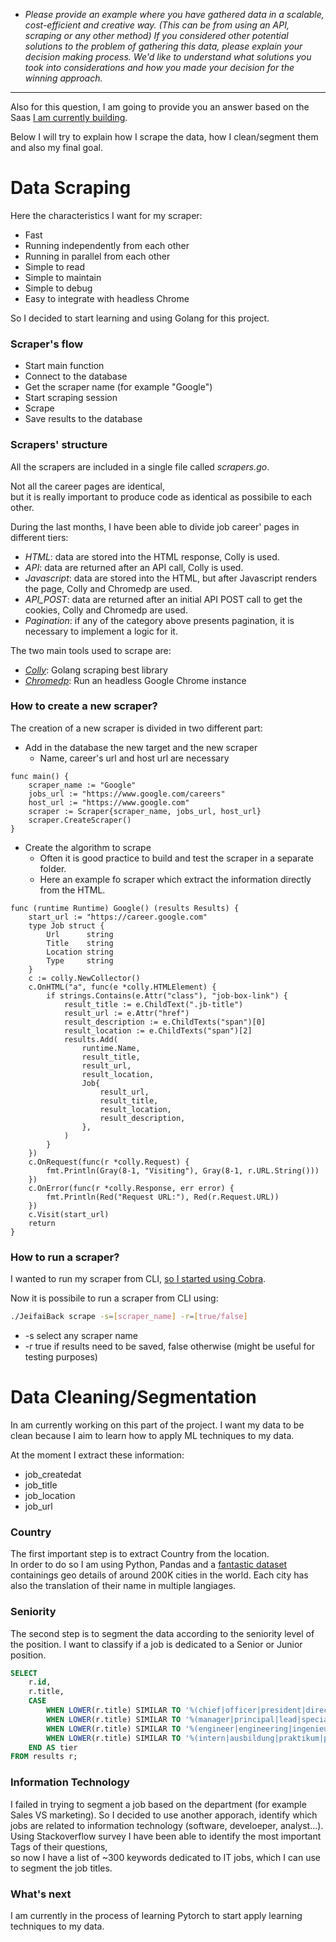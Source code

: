 - _Please provide an example where you have gathered data in a scalable, cost-efficient and creative way. (This can be from using an API, scraping or any other method)
If you considered other potential solutions to the problem of gathering this data, please explain your decision making process. We'd like to understand what solutions you took into considerations and how you made your decision for the winning approach._
___

Also for this question, I am going to provide you an answer based on the Saas [I am currently building](https://www.jeifai.com).

Below I will try to explain how I scrape the data, how I clean/segment them and also my final goal.

# Data Scraping

Here the characteristics I want for my scraper:
- Fast
- Running  independently from each other
- Running in parallel from each other
- Simple to read
- Simple to maintain
- Simple to debug
- Easy to integrate with headless Chrome

So I decided to start learning and using Golang for this project.

### Scraper's flow	

* Start main function
* Connect to the database
* Get the scraper name (for example "Google")
* Start scraping session
* Scrape
* Save results to the database

### Scrapers' structure
All the scrapers are included in a single file called *scrapers.go*.<br>

Not all the career pages are identical,<br>
but it is really important to produce code as identical as possibile to each other.<br>

During the last months, I have been able to divide job career' pages in different tiers:
* *HTML*: data are stored into the HTML response, Colly is used.
* *API*: data are returned after an API call, Colly is used.
* *Javascript*: data are stored into the HTML, but after Javascript renders the page, Colly and Chromedp are used.
* *API_POST*: data are returned after an initial API POST call to get the cookies, Colly and Chromedp are used.
* *Pagination*: if any of the category above presents pagination, it is necessary to implement a logic for it.

The two main tools used to scrape are:
* *[Colly](http://go-colly.org/)*: Golang scraping best library
* *[Chromedp](https://github.com/chromedp/chromedp)*: Run an headless Google Chrome instance

### How to create a new scraper?
The creation of a new scraper is divided in two different part:
* Add in the database the new target and the new scraper
    * Name, career's url and host url are necessary
```golang
func main() {
    scraper_name := "Google"
    jobs_url := "https://www.google.com/careers"
    host_url := "https://www.google.com"
    scraper := Scraper{scraper_name, jobs_url, host_url}
    scraper.CreateScraper()
}
```

* Create the algorithm to scrape
    * Often it is good practice to build and test the scraper in a separate folder.
    * Here an example fo scraper which extract the information directly from the HTML.
```golang
func (runtime Runtime) Google() (results Results) {
    start_url := "https://career.google.com"
    type Job struct {
        Url      string
        Title    string
        Location string
        Type     string
    }
    c := colly.NewCollector()
    c.OnHTML("a", func(e *colly.HTMLElement) {
        if strings.Contains(e.Attr("class"), "job-box-link") {
            result_title := e.ChildText(".jb-title")
            result_url := e.Attr("href")
            result_description := e.ChildTexts("span")[0]
            result_location := e.ChildTexts("span")[2]
            results.Add(
                runtime.Name,
                result_title,
                result_url,
                result_location,
                Job{
                    result_url,
                    result_title,
                    result_location,
                    result_description,
                },
            )
        }
    })
    c.OnRequest(func(r *colly.Request) {
        fmt.Println(Gray(8-1, "Visiting"), Gray(8-1, r.URL.String()))
    })
    c.OnError(func(r *colly.Response, err error) {
        fmt.Println(Red("Request URL:"), Red(r.Request.URL))
    })
    c.Visit(start_url)
    return
}
```

### **How to run a scraper?**
I wanted to run my scraper from CLI, [so I started using Cobra](https://github.com/spf13/cobra).

Now it is possibile to run a scraper from CLI using:
```bash
./JeifaiBack scrape -s=[scraper_name] -r=[true/false]
```
* -s select any scraper name
* -r true if results need to be saved, false otherwise (might be useful for testing purposes)

# Data Cleaning/Segmentation

In am currently working on this part of the project.
I want my data to be clean because I aim to learn how to apply ML techniques to my data.

At the moment I extract these information:
 - job_createdat
 - job_title
 - job_location
 - job_url

### Country
The first important step is to extract Country from the location.<br>
In order to do so I am using Python, Pandas and a [fantastic dataset](http://www.geonames.org/) containings geo details of around 200K cities in the world.
Each city has also the translation of their name in multiple langiages.

### Seniority
The second step is to segment the data according to the seniority level of the position.
I want to classify if a job is dedicated to a Senior or Junior position.
```sql
SELECT
    r.id,
	r.title,
	CASE
		WHEN LOWER(r.title) SIMILAR TO '%(chief|officer|president|director|executive|partner|advisor|founder)%' THEN 4
		WHEN LOWER(r.title) SIMILAR TO '%(manager|principal|lead|specialist|architect|scientist|expert|head|leader|staff|senior|security|consultant|management|deputy|researcher|administrator|master|phd|counsel)%' THEN 3
		WHEN LOWER(r.title) SIMILAR TO '%(engineer|engineering|ingenieur|developer|analyst|sales|product|business|development|operations|customer|marketing|project|technician|designer|supervisor|recruiter|coordinator|associate|account|support|assistant|service|technical|operator|controller|planner|trainer)%' THEN 2
		WHEN LOWER(r.title) SIMILAR TO '%(intern|ausbildung|praktikum|praktikant|internship|junior|student|werkstudent|trainee)%' THEN 1
	END AS tier
FROM results r;
```

### Information Technology
I failed in trying to segment a job based on the department (for example Sales VS marketing).
So I decided to use another apporach, identify which jobs are related to information technology (software, develoeper, analyst...).
Using Stackoverflow survey I have been able to identify the most important Tags of their questions,<br>
so now I have a list of ~300 keywords dedicated to IT jobs, which I can use to segment the job titles.

### What's next
I am currently in the process of learning Pytorch to start apply learning techniques to my data.